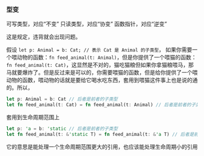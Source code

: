 ### 型变

可写类型，对应“不变”
只读类型，对应“协变”
函数指针，对应“逆变”

这是规定，违背就会出现问题。

假设 `let p: Animal = b: Cat; // 表示 Cat 是 Animal 的子类型`，
如果你需要一个喂动物的函数：`fn feed_animal(t: Animal)`，但是你提供了一个喂猫的函数：`fn feed_animal(t: Cat)`，这显然是不对的，猫吃猫粮但如果你拿猫粮喂马，那马就要爆炸了。但是反过来是可以的，你需要喂猫的函数，但是给你提供了一个喂动物的函数，喂动物的话就是要给它喝水吃东西，套用到喂猫这件事上也是说的通的。所以，

```rust
let p: Animal = b: Cat // 后者是前者的子类型
let fn feed_animal(t: Cat) = fn feed_animal(t: Animal) // 后者是前者的子类型
```

套用到生命周期范围上

```rust
let p: 'a = b: 'static // 后者是前者的子类型
let fn feed_animal(t: &'static T) = fn feed_animal(t: &'a T) // 后者是前者的子类型
```
它的意思是能处理一个生命周期范围更大的引用，也应该能处理生命周期小的引用